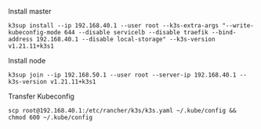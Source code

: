 Install master

```
k3sup install --ip 192.168.40.1 --user root --k3s-extra-args "--write-kubeconfig-mode 644 --disable servicelb --disable traefik --bind-address 192.168.40.1 --disable local-storage" --k3s-version v1.21.11+k3s1
```

Install node

```
k3sup join --ip 192.168.50.1 --user root --server-ip 192.168.40.1 --k3s-version v1.21.11+k3s1
```

Transfer Kubeconfig

```
scp root@192.168.40.1:/etc/rancher/k3s/k3s.yaml ~/.kube/config && chmod 600 ~/.kube/config
```